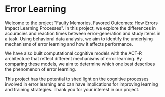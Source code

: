 # Error Learning

Welcome to the project "Faulty Memories, Favored Outcomes: How Errors Impact Learning Processes". In this project, we explore the differences in accuracies and reaction times between error-generation and study items in a task. Using behavioral data analysis, we aim to identify the underlying mechanisms of error learning and how it affects performance.

We have also built computational cognitive models with the ACT-R architecture that reflect different mechanisms of error learning. By comparing these models, we aim to determine which one best describes the phenomenon of error learning.

This project has the potential to shed light on the cognitive processes involved in error learning and can have implications for improving learning and training strategies. Thank you for your interest in our project.
